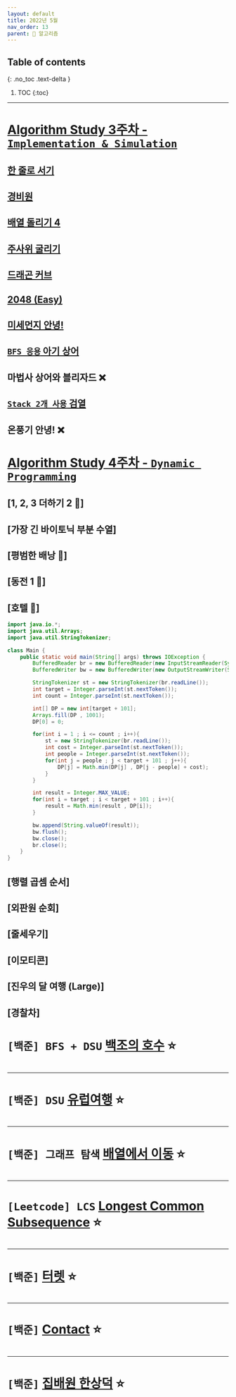 ```yaml
---
layout: default
title: 2022년 5월
nav_order: 13
parent: 🐢 알고리즘
---
```

## Table of contents
{: .no_toc .text-delta }

1. TOC
{:toc}

---

# **[Algorithm Study 3주차 - `Implementation & Simulation`](https://github.com/jdalma/Algorithm-Study/tree/main/%5BWeek3%20-%20Implementation%20%26%20Simulation%5D/%EC%A0%95%ED%98%84%EC%A4%80)**

## [한 줄로 서기](https://github.com/jdalma/Algorithm-Study/blob/main/%5BWeek3%20-%20Implementation%20%26%20Simulation%5D/%EC%A0%95%ED%98%84%EC%A4%80/1_1138.java)
## [경비원](https://github.com/jdalma/Algorithm-Study/blob/main/%5BWeek3%20-%20Implementation%20%26%20Simulation%5D/%EC%A0%95%ED%98%84%EC%A4%80/2_2564.java)
## [배열 돌리기 4](https://github.com/jdalma/Algorithm-Study/blob/main/%5BWeek3%20-%20Implementation%20%26%20Simulation%5D/%EC%A0%95%ED%98%84%EC%A4%80/3_17406.java)
## [주사위 굴리기](https://github.com/jdalma/Algorithm-Study/blob/main/%5BWeek3%20-%20Implementation%20%26%20Simulation%5D/%EC%A0%95%ED%98%84%EC%A4%80/4_17499.java)
## [드래곤 커브](https://github.com/jdalma/Algorithm-Study/blob/main/%5BWeek3%20-%20Implementation%20%26%20Simulation%5D/%EC%A0%95%ED%98%84%EC%A4%80/5_15685.java)
## [2048 (Easy)](https://github.com/jdalma/Algorithm-Study/blob/main/%5BWeek3%20-%20Implementation%20%26%20Simulation%5D/%EC%A0%95%ED%98%84%EC%A4%80/6_12100.java)
## [미세먼지 안녕!](https://github.com/jdalma/Algorithm-Study/blob/main/%5BWeek3%20-%20Implementation%20%26%20Simulation%5D/%EC%A0%95%ED%98%84%EC%A4%80/7_17144.java)
## [`BFS 응용` 아기 상어](https://github.com/jdalma/Algorithm-Study/blob/main/%5BWeek3%20-%20Implementation%20%26%20Simulation%5D/%EC%A0%95%ED%98%84%EC%A4%80/8_16236.java)
## 마법사 상어와 블리자드 ❌
## [`Stack 2개 사용` 검열](https://github.com/jdalma/Algorithm-Study/blob/main/%5BWeek3%20-%20Implementation%20%26%20Simulation%5D/%EC%A0%95%ED%98%84%EC%A4%80/10_3111.java)
## 온풍기 안녕! ❌

# **[Algorithm Study 4주차 - `Dynamic Programming`](https://github.com/jdalma/Algorithm-Study/tree/main/%5BWeek4%20-%20DP%5D)**

## [1, 2, 3 더하기 2 🚨]
## [가장 긴 바이토닉 부분 수열]
## [평범한 배낭 🚨]
## [동전 1 🚨]
## [호텔 🚨]

```java
import java.io.*;
import java.util.Arrays;
import java.util.StringTokenizer;

class Main {
    public static void main(String[] args) throws IOException {
        BufferedReader br = new BufferedReader(new InputStreamReader(System.in));
        BufferedWriter bw = new BufferedWriter(new OutputStreamWriter(System.out));

        StringTokenizer st = new StringTokenizer(br.readLine());
        int target = Integer.parseInt(st.nextToken());
        int count = Integer.parseInt(st.nextToken());

        int[] DP = new int[target + 101];
        Arrays.fill(DP , 1001);
        DP[0] = 0;

        for(int i = 1 ; i <= count ; i++){
            st = new StringTokenizer(br.readLine());
            int cost = Integer.parseInt(st.nextToken());
            int people = Integer.parseInt(st.nextToken());
            for(int j = people ; j < target + 101 ; j++){
                DP[j] = Math.min(DP[j] , DP[j - people] + cost);
            }
        }

        int result = Integer.MAX_VALUE;
        for(int i = target ; i < target + 101 ; i++){
            result = Math.min(result , DP[i]);
        }

        bw.append(String.valueOf(result));
        bw.flush();
        bw.close();
        br.close();
    }
}
```

## [행렬 곱셈 순서]
## [외판원 순회]
## [줄세우기]
## [이모티콘]
## [진우의 달 여행 (Large)]
## [경찰차]


# **`[백준] BFS + DSU` [백조의 호수](https://www.acmicpc.net/problem/3197)** ⭐

```java
```

***

# **`[백준] DSU` [유럽여행](https://www.acmicpc.net/problem/1185)** ⭐

```java
```

***

# **`[백준] 그래프 탐색` [배열에서 이동](https://www.acmicpc.net/problem/1981)** ⭐

```java

```

***

# **`[Leetcode] LCS` [Longest Common Subsequence](https://leetcode.com/problems/longest-common-subsequence/)** ⭐

```java

```

***

# **`[백준]` [터렛](https://www.acmicpc.net/problem/1002)** ⭐

```java

```

***

# **`[백준]` [Contact](https://www.acmicpc.net/problem/1013)** ⭐

```java
```

***

# **`[백준]` [집배원 한상덕](https://www.acmicpc.net/problem/2842)** ⭐

```java
```